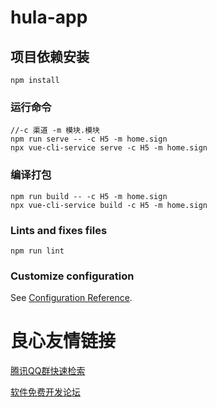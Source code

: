 # hula-app

## 项目依赖安装
```
npm install
```

### 运行命令
```
//-c 渠道 -m 模块.模块
npm run serve -- -c H5 -m home.sign 
npx vue-cli-service serve -c H5 -m home.sign

```
### 编译打包
```
npm run build -- -c H5 -m home.sign
npx vue-cli-service build -c H5 -m home.sign

```

### Lints and fixes files
```
npm run lint
```

### Customize configuration
See [Configuration Reference](https://cli.vuejs.org/config/).


 # 良心友情链接

[腾讯QQ群快速检索](http://u.720life.cn/s/8cf73f7c)

[软件免费开发论坛](http://u.720life.cn/s/bbb01dc0)